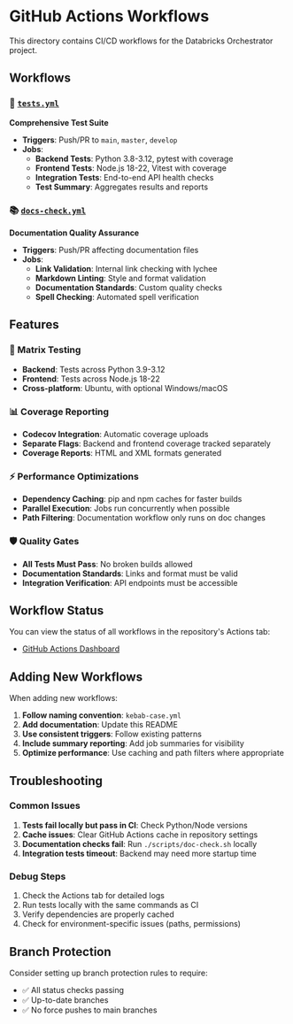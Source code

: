 # GitHub Actions Workflows

This directory contains CI/CD workflows for the Databricks Orchestrator project.

## Workflows

### 🧪 [`tests.yml`](tests.yml)
**Comprehensive Test Suite**

- **Triggers**: Push/PR to `main`, `master`, `develop`
- **Jobs**:
  - **Backend Tests**: Python 3.8-3.12, pytest with coverage
  - **Frontend Tests**: Node.js 18-22, Vitest with coverage
  - **Integration Tests**: End-to-end API health checks
  - **Test Summary**: Aggregates results and reports

### 📚 [`docs-check.yml`](docs-check.yml)
**Documentation Quality Assurance**

- **Triggers**: Push/PR affecting documentation files
- **Jobs**:
  - **Link Validation**: Internal link checking with lychee
  - **Markdown Linting**: Style and format validation
  - **Documentation Standards**: Custom quality checks
  - **Spell Checking**: Automated spell verification

## Features

### 🎯 Matrix Testing
- **Backend**: Tests across Python 3.9-3.12
- **Frontend**: Tests across Node.js 18-22
- **Cross-platform**: Ubuntu, with optional Windows/macOS

### 📊 Coverage Reporting
- **Codecov Integration**: Automatic coverage uploads
- **Separate Flags**: Backend and frontend coverage tracked separately
- **Coverage Reports**: HTML and XML formats generated

### ⚡ Performance Optimizations
- **Dependency Caching**: pip and npm caches for faster builds
- **Parallel Execution**: Jobs run concurrently when possible
- **Path Filtering**: Documentation workflow only runs on doc changes

### 🛡️ Quality Gates
- **All Tests Must Pass**: No broken builds allowed
- **Documentation Standards**: Links and format must be valid
- **Integration Verification**: API endpoints must be accessible

## Workflow Status

You can view the status of all workflows in the repository's Actions tab:
- [GitHub Actions Dashboard](../../actions)

## Adding New Workflows

When adding new workflows:

1. **Follow naming convention**: `kebab-case.yml`
2. **Add documentation**: Update this README
3. **Use consistent triggers**: Follow existing patterns
4. **Include summary reporting**: Add job summaries for visibility
5. **Optimize performance**: Use caching and path filters where appropriate

## Troubleshooting

### Common Issues

1. **Tests fail locally but pass in CI**: Check Python/Node versions
2. **Cache issues**: Clear GitHub Actions cache in repository settings
3. **Documentation checks fail**: Run `./scripts/doc-check.sh` locally
4. **Integration tests timeout**: Backend may need more startup time

### Debug Steps

1. Check the Actions tab for detailed logs
2. Run tests locally with the same commands as CI
3. Verify dependencies are properly cached
4. Check for environment-specific issues (paths, permissions)

## Branch Protection

Consider setting up branch protection rules to require:
- ✅ All status checks passing
- ✅ Up-to-date branches
- ✅ No force pushes to main branches